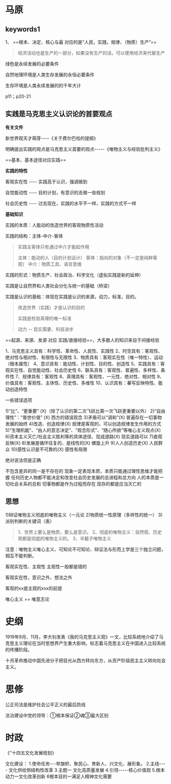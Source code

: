 # 马原

## keywords1

1、 ==根本、决定、核心与最  对应的是“人民，实践，规律、（物质）生产”==

> 经济活动也是生产的一部分，如果没有生产的话，可以使用经济来代替生产

绿色是永续发展的必要条件

自然地理环境是人类生存发展的永恒必要条件

生存环境是人类永续发展的的千年大计

p11；p20-21

## 实践是马克思主义认识论的首要观点

**有关文件**

新世界观天才萌芽----《关于费尔巴哈的提纲》

明确提出实践的观点是马克思主义首要的观点-----《唯物主义与经验批判主义》

==基本、基本途径对应实践==

**实践的特性**

客观实在性 ---- 实践高于认识，强调做到

自觉能动性 ---- 目的计划，有意识的去做一些规划

社会历史性 ---- 过去现在，实践的水平不一样，实践的方式不一样

**基础知识**

实践的本质：人能动的改造世界的客观物质性活动

实践的结构：主体-中介-客体

> 实践主客体只有通过中介才能起作用
>
> 主体：能动的人（目的计划设计）
> 客体：指向的对象（不一定是纯粹客观）
> 中介：物质工具、语言思维

实践的形式：物质生产、社会政治、科学文化（虚拟实践是新的延伸）

实践是让自然界和人类社会分化与统一的基础（桥梁）

实践是认识的基础：体现在实践是认识的来源，动力，标准，目的。

> 改造世界（实践）才是认识的目的
>
> 实践是检验真理的唯一标准
>
> 动力 -- 现实需要、科技进步

==起源、来源、发源 对应 实践/直接经验==，大多数人的知识来自于间接经验

1、马克思主义具有：科学性、革命性、人民性、实践性
2、时空具有：客观性、绝对性与相对性、有限性与无限性
3、物质具有：客观实在性（唯一特性）、运动（根本属性）
4、意识具有：能动性、计划性、目的性、创造性
5、实践具有：客观实在性、自觉能动性、社会历史性
6、联系具有：客观性、普遍性、多样性、条件性
7、规律具有：客观性
8、真理具有：客观性、一元性、绝对性、相对性
9、价值具有：客观性、主体性、历史性、多维性
10、认识具有：摹写反映特性、能动创造特性

一些错误选项

1)“比”、“更重要” (X)（除了认识的第二次飞跃比第一次飞跃更重要以外）
2)“自由理性”：“普世价值” (X)                                                    西方的错误观念
3)矛盾可以“调和”(X)                         								普遍存在一切事物发展的始终
4)改造、创造规律(X)                      									规律是客观的，可以创造规律发生作用的方式
5)“生理机能”、“由人的意志决定”、“观念形式”、“随心所欲”等唯心主义观点(X)
6)资本主义灭亡/社会主义胜利等的具体途径、现成道路(X)    现实道路可以
7)直观反映(X)
8)发展是循环往复的、是线性的(X) 					螺旋上升
9)人人创造历史(X)                   人民群众
10)感性认识是不可靠的(X)    感性有局限

绝对说法但是正确

不包含差异的同一是不存在的
现象一定表现本质，本质只能通过理性思维才能把握
任何历史人物都不能决定和改变社会历史发展的总进程和总方向
人的本质是一切社会关系的总和
切事物都是作为过程而存在
现存的都是应当灭亡的

## 思想



1)辩证唯物主义彻底的唯物主义（一元论
2)物质统一性原理（多样性的统一）
3)派别判断的关键词（表）

> 1、世界上要么是物质，要么是意识。
> 2、彻底的唯物主义：自然观、历史观都是彻底的唯物主义的。
> 3、半截子唯物主义

注意：唯物主义唯心主义、可知论不可知论、辩证法与形而上学是三个独立问题，相互不能判断。

客观实在性、主观性  主观性一般都是错的

客观实在性，意识之外，想法之外

客观的xx是主观的xxx的前提

唯心主义 == 唯意志论

# 史纲

1919年9月、11月，李大钊发表《我的马克思主义观》一文，比较系统地介绍了马克思主义理论在当时思想界产生重大影响，标志着马克思主义在中国进入比较系统的传播阶段。

十月革命推动中国先进分子把目光从西方转向东方，从资产阶级民主主义转向社会主义。

# 思修

公正司法是维护社会公平正义的最后防线

法治建设中党的领导：①根本保证②魂③最大区别

# 时政

《“十四五文化发展规划》

文化建设：
1.使命任务---举旗帜、聚民心、育新人、兴文化、展形象。
2.主线---- 文化供给侧结构性改革
3.主题一 文化高质量发展
4.引领-----核心价值观
5.根本动力一文化改革创新
6根本目的一满足人精神文化需要
